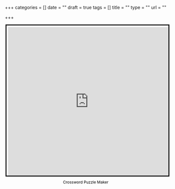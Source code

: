 +++
categories = []
date = ""
draft = true
tags = []
title = ""
type = ""
url = ""

+++
    <div style="margin:auto; display:flex; flex-direction:column; height:500px; max-width:500px">
        <iframe border="0" src="https://crosswordlabs.com/embed/ggplot-geoms" style="flex:1; width:100%; padding:5px 0px 0 5px; border:3px solid black; "></iframe>
        <a target="_blank" style="align-self:center; font-size:12px; color:black; padding-top:10px; text-decoration:none;text-align:center" href="https://crosswordlabs.com">Crossword Puzzle Maker</a>
    </div>
